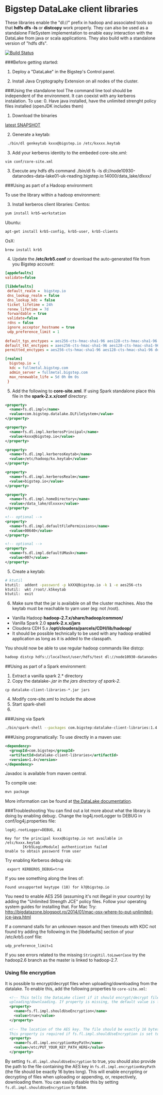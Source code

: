 # Bigstep DataLake client libraries

These libraries enable the "dl://" prefix in hadoop and associated tools so that **hdfs dfs -ls** or **distcopy** work properly. They can also be used as a standalone FileSystem implementation to enable easy interaction with the DataLake from java or scala applications.
They also build with a standalone version of "hdfs dfs".

[![Build Status](https://travis-ci.org/bigstepinc/datalake-client-libraries.svg?branch=master)](https://travis-ci.org/bigstepinc/datalake-client-libraries)

###Before getting started: 

1. Deploy a "DataLake" in the Bigstep's Control panel.

2. Install Java Cryptography Extension on all nodes of the cluster.

###Using the standalone tool
The command line tool should be independent of the environment. It can coexist with any kerberos instalation.
To use:
0. Have java installed, have the unlimited strenght policy files installed (openJDK includes them)
1. Download the binaries

[latest SNAPSHOT](https://github.com/bigstepinc/datalake-client-libraries/releases/latest)

2. Generate a keytab:

```bash
 ./bin/dl genkeytab kxxx@bigstep.io /etc/kxxxx.keytab
```
3. Add your kerberos identity to the embeded core-site.xml:
```
vim conf/core-site.xml
```

3. Execute any hdfs dfs command
 ./bin/dl fs -ls dl://node10930-datanodes-data-lake01-uk-reading.bigstep.io:14000/data_lake/dlxxx/


###Using as part of a Hadoop environment:

To use the library within a hadoop environment:


3. Install kerberos client libraries:
  Centos:
  ```bash
  yum install krb5-workstation
  ```
  Ubuntu:
  ```bash
  apt-get install krb5-config, krb5-user, krb5-clients
  ```
  OsX:
  ```bash
  brew install krb5
  ```
4. Update the **/etc/krb5.conf** or download the auto-generated file from you Bigstep account:
  
  ```ini
  [appdefaults]
  validate=false
  
  [libdefaults]
   default_realm =  bigstep.io
   dns_lookup_realm = false
   dns_lookup_kdc = false
   ticket_lifetime = 24h
   renew_lifetime = 7d
   forwardable = true
   validate=false
   rdns = false
   ignore_acceptor_hostname = true
   udp_preference_limit = 1
   
  default_tgs_enctypes = aes256-cts-hmac-sha1-96 aes128-cts-hmac-sha1-96 des3-cbc-sha1 arcfour-hmac-md5 camellia256-cts-cmac camellia128-cts-cmac des-cbc-crc des-cbc-md5 des-cbc-md4
  default_tkt_enctypes = aaes256-cts-hmac-sha1-96 aes128-cts-hmac-sha1-96 des3-cbc-sha1 arcfour-hmac-md5 camellia256-cts-cmac camellia128-cts-cmac des-cbc-crc des-cbc-md5 des-cbc-md4
  permitted_enctypes = aes256-cts-hmac-sha1-96 aes128-cts-hmac-sha1-96 des3-cbc-sha1 arcfour-hmac-md5 camellia256-cts-cmac camellia128-cts-cmac des-cbc-crc des-cbc-md5 des-cbc-md4
  
  [realms]
    bigstep.io = {
    kdc = fullmetal.bigstep.com
    admin_server = fullmetal.bigstep.com
    max_renewable_life = 5d 0h 0m 0s
   }
   ```

5. Add the following to **core-site.xml**. If using Spark standalone place this file in the **spark-2.x.x/conf** directory:
  
  ```xml
  <property>
    <name>fs.dl.impl</name>
    <value>com.bigstep.datalake.DLFileSystem</value>
  </property>
  
  <property>
    <name>fs.dl.impl.kerberosPrincipal</name>
    <value>kxxx@bigstep.io</value>
  </property>
  
  <property>
    <name>fs.dl.impl.kerberosKeytab</name>
    <value>/etc/hadoop/kx.keytab</value>
  </property>
  
  <property>
    <name>fs.dl.impl.kerberosRealm</name>
    <value>bigstep.io</value>
  </property>
  
  <property>
    <name>fs.dl.impl.homeDirectory</name>
    <value>/data_lake/dlxxxx</value>
  </property>
  
  <!-- optional -->
  <property>
    <name>fs.dl.impl.defaultFilePermissions</name>
    <value>00640</value>
  </property>
  
  <!-- optional -->
  <property>
    <name>fs.dl.impl.defaultUMask</name>
    <value>007</value>
  </property>
  ```

5. Create a keytab:
  ```bash
  # ktutil
  ktutil:  addent -password -p kXXX@bigstep.io -k 1 -e aes256-cts
  ktutil:  wkt /root/.k5keytab
  ktutil:  exit
  ```
  
6. Make sure that the jar is available on all the cluster machines. Also the keytab must be reachable to yarn user (eg: not /root).
  * Vanilla Hadoop  **hadoop-2.7.x/share/hadoop/common/**
  * Vanilla Spark 2.0 **spark-2.x.x/jars**
  * Cloudera CDH 5.x  **/opt/cloudera/parcels/CDH/lib/hadoop/**
  * It should be possible technically to be used with any hadoop enabled application as long as it is added to the classpath. 

You should now be able to use regular hadoop commands like distcp:
```bash
hadoop distcp hdfs://localhost/user/hdfs/test dl://node10930-datanodes-data-lake01-uk-reading.bigstep.io:14000/data_lake/dlzzz
```

##Using as part of a Spark environment:
1. Extract a vanilla spark 2.* directory
2. Copy the datalake-*.jar in the jars directory of spark-2.*
```
cp datalake-client-libraries-*.jar jars
```
4. Modify core-site.xml to include the above
5. Start spark-shell
6. 

###Using via Spark
```bash
./bin/spark-shell --packages com.bigstep:datalake-client-libraries:1.4
```
###Using programatically:
To use directly in a maven use:
```xml
<dependency>
  <groupId>com.bigstep</groupId>
  <artifactId>datalake-client-libraries</artifactId>
  <version>1.4</version>
</dependency>
```
Javadoc is available from maven central.

To compile use:
```bash
mvn package
```

More information can be found at [the DataLake documentation](https://fullmetal.bigstep.com/docs#documents/61).


###Troubleshooting
You can find out a lot more about what the library is doing by enabling debug:. Change the log4j.rootLogger to DEBUG in conf/log4j.properties file:
```
log4j.rootLogger=DEBUG, A1
```

```
Key for the principal kxxx@bigstep.io not available in /etc/kxxx.keytab
		[Krb5LoginModule] authentication failed
Unable to obtain password from user
```
Try enabling Kerberos debug via:
```
 export KERBEROS_DEBUG=true
```
If you see something along the lines of:
```
Found unsupported keytype (18) for k7@bigstep.io
```
You need to enable AES 256 (assuming it's not illegal in your country)
by adding the "Unlimited Strength JCE" policy files. Follow your operating system guides for installing that.
For Mac Try:
http://bigdatazone.blogspot.ro/2014/01/mac-osx-where-to-put-unlimited-jce-java.html

If a command stalls for an unknown reason and then timeouts with KDC not found try adding the following in the [libdefaults] section of your /etc/krb5.conf file:
```
udp_preference_limit=1
```

If you see errors related to the missing ```StringUtil.toLowerCase``` try the hadoop2.6 branch as the master is linked to hadoop-2.7.

### Using file encryption
It is possible to encrypt/decrypt files when uploading/downloading from the datalake. To enable this, add the following properties to `core-site.xml`:
```xml
  <!-- This tells the DataLake client if it should encrypt/decrypt files when
  uploading/downloading. If property is missing, the default value is false. -->
  <property>
    <name>fs.fl.impl.shouldUseEncryption</name>
    <value>true</value>
  </property>
  
  <!-- The location of the AES key. The file should be exactly 16 bytes long.
  This property is required if fs.fl.impl.shouldUseEncryption is set to true. -->
  <property>
    <name>fs.dl.impl.encryptionKeyPath</name>
    <value>/etc/PUT_YOUR_KEY_PATH_HERE</value>
  </property>
```
By setting `fs.dl.impl.shouldUseEncryption` to true, you should also provide the path to the file containing the AES key in `fs.dl.impl.encryptionKeyPath` (the file should be exactly 16 bytes long). This will enable encrypting or decrypting of files when uploading or appending, or, respectively, downloading them.
You can easily disable this by setting `fs.dl.impl.shouldUseEncryption` to false.
